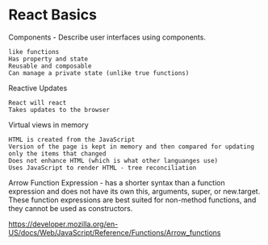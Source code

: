 # React Basics

Components - Describe user interfaces using components. 

    like functions
    Has property and state
    Reusable and composable
    Can manage a private state (unlike true functions)
    
Reactive Updates

    React will react
    Takes updates to the browser
    
Virtual views in memory

    HTML is created from the JavaScript
    Version of the page is kept in memory and then compared for updating only the items that changed
    Does not enhance HTML (which is what other languanges use)
    Uses JavaScript to render HTML - tree reconciliation

Arrow Function Expression - has a shorter syntax than a function expression and does not have its own this, 
arguments, super, or new.target. These function expressions are best suited for non-method functions, and they 
cannot be used as constructors. 

https://developer.mozilla.org/en-US/docs/Web/JavaScript/Reference/Functions/Arrow_functions 
